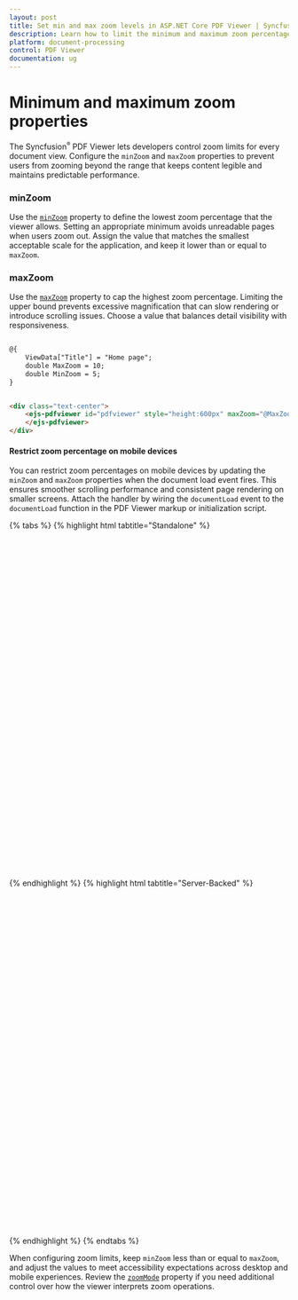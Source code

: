 ```yaml
---
layout: post
title: Set min and max zoom levels in ASP.NET Core PDF Viewer | Syncfusion
description: Learn how to limit the minimum and maximum zoom percentages in the Syncfusion ASP.NET Core PDF Viewer by using the minZoom and maxZoom properties for responsive, consistent viewing.
platform: document-processing
control: PDF Viewer
documentation: ug
---
```


# Minimum and maximum zoom properties

The Syncfusion<sup style="font-size:70%">&reg;</sup> PDF Viewer lets developers control zoom limits for every document view. Configure the `minZoom` and `maxZoom` properties to prevent users from zooming beyond the range that keeps content legible and maintains predictable performance.

### minZoom

Use the [`minZoom`](https://help.syncfusion.com/cr/aspnetcore-js2/Syncfusion.EJ2.PdfViewer.PdfViewer.html#Syncfusion_EJ2_PdfViewer_PdfViewer_MinZoom) property to define the lowest zoom percentage that the viewer allows. Setting an appropriate minimum avoids unreadable pages when users zoom out. Assign the value that matches the smallest acceptable scale for the application, and keep it lower than or equal to `maxZoom`.

### maxZoom

Use the [`maxZoom`](https://help.syncfusion.com/cr/aspnetcore-js2/Syncfusion.EJ2.PdfViewer.PdfViewer.html#Syncfusion_EJ2_PdfViewer_PdfViewer_MaxZoom) property to cap the highest zoom percentage. Limiting the upper bound prevents excessive magnification that can slow rendering or introduce scrolling issues. Choose a value that balances detail visibility with responsiveness.

```html

@{
    ViewData["Title"] = "Home page";
    double MaxZoom = 10;
    double MinZoom = 5;
}


<div class="text-center">
    <ejs-pdfviewer id="pdfviewer" style="height:600px" maxZoom="@MaxZoom" minZoom="@MinZoom" documentPath="https://cdn.syncfusion.com/content/pdf/pdf-succinctly.pdf">
    </ejs-pdfviewer>
</div>
```

#### Restrict zoom percentage on mobile devices

You can restrict zoom percentages on mobile devices by updating the `minZoom` and `maxZoom` properties when the document load event fires. This ensures smoother scrolling performance and consistent page rendering on smaller screens. Attach the handler by wiring the `documentLoad` event to the `documentLoad` function in the PDF Viewer markup or initialization script.

{% tabs %}
{% highlight html tabtitle="Standalone" %}

<div style="width:100%;height:600px">
    <ejs-pdfviewer id="pdfviewer"
                   style="height:600px"
                   documentPath="https://cdn.syncfusion.com/content/pdf/pdf-succinctly.pdf">
    </ejs-pdfviewer>
</div>

<script>
    function documentLoad() {
        var viewer = document.getElementById('pdfviewer').ej2_instances[0];
        if (ej2_base_1.Browser.isDevice && !viewer.enableDesktopMode) {
            viewer.maxZoom = 200;
            viewer.minZoom = 10;
        }
       else {
            viewer.zoomMode = 'Default';
        }
    }
</script>

{% endhighlight %}
{% highlight html tabtitle="Server-Backed" %}

<div style="width:100%;height:600px">
    <ejs-pdfviewer id="pdfviewer"
                   style="height:600px"
                   serviceUrl="/api/PdfViewer"
                   documentPath="https://cdn.syncfusion.com/content/pdf/pdf-succinctly.pdf">
    </ejs-pdfviewer>
</div>

<script>
    function documentLoad() {
        var viewer = document.getElementById('pdfviewer').ej2_instances[0];
        if (ej2_base_1.Browser.isDevice && !viewer.enableDesktopMode) {
            viewer.maxZoom = 200;
            viewer.minZoom = 10;
        }
       else {
            viewer.zoomMode = 'Default';
        }
    }
</script>

{% endhighlight %}
{% endtabs %}

When configuring zoom limits, keep `minZoom` less than or equal to `maxZoom`, and adjust the values to meet accessibility expectations across desktop and mobile experiences. Review the [`zoomMode`](https://help.syncfusion.com/cr/aspnetcore-js2/Syncfusion.EJ2.PdfViewer.PdfViewer.html#Syncfusion_EJ2_PdfViewer_PdfViewer_ZoomMode) property if you need additional control over how the viewer interprets zoom operations.
